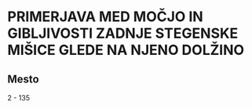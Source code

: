 # PRIMERJAVA MED MOČJO IN GIBLJIVOSTI ZADNJE STEGENSKE MIŠICE GLEDE NA NJENO DOLŽINO
## Mesto
2 - 135